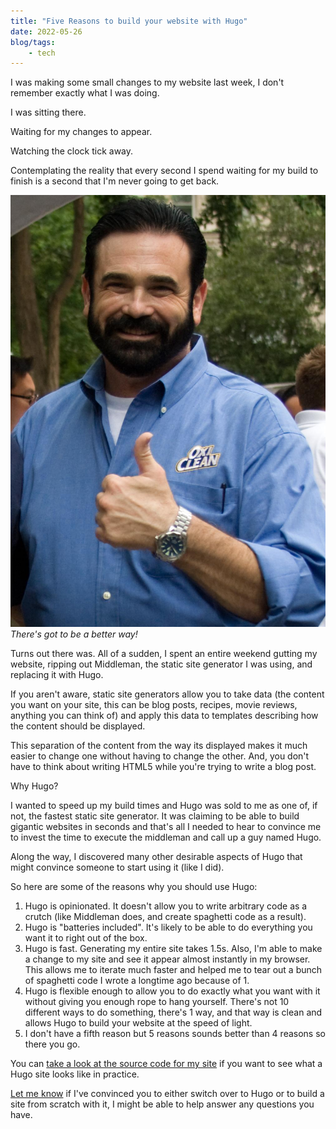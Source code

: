 ```yaml
---
title: "Five Reasons to build your website with Hugo"
date: 2022-05-26
blog/tags:
    - tech
---
```

I was making some small changes to my website last week, I don't remember exactly what I was doing.

I was sitting there.

Waiting for my changes to appear.

Watching the clock tick away.

Contemplating the reality that every second I spend waiting for my build to finish is a second that I'm never going to get back.

![](img/billy.jpg)
_There's got to be a better way!_

Turns out there was. All of a sudden, I spent an entire weekend gutting my website, ripping out Middleman, the static site generator I was using, and replacing it with Hugo.

If you aren't aware, static site generators allow you to take data (the content you want on your site, this can be blog posts, recipes, movie reviews, anything you can think of) and apply this data to templates describing how the content should be displayed.

This separation of the content from the way its displayed makes it much easier to change one without having to change the other. And, you don't have to think about writing HTML5 while you're trying to write a blog post.

Why Hugo?

I wanted to speed up my build times and Hugo was sold to me as one of, if not, the fastest static site generator. It was claiming to be able to build gigantic websites in seconds and that's all I needed to hear to convince me to invest the time to execute the middleman and call up a guy named Hugo.

Along the way, I discovered many other desirable aspects of Hugo that might convince someone to start using it (like I did).

So here are some of the reasons why you should use Hugo:

1. Hugo is opinionated. It doesn't allow you to write arbitrary code as a crutch (like Middleman does, and create spaghetti code as a result).
1. Hugo is "batteries included". It's likely to be able to do everything you want it to right out of the box.
1. Hugo is fast. Generating my entire site takes 1.5s. Also, I'm able to make a change to my site and see it appear almost instantly in my browser. This allows me to iterate much faster and helped me to tear out a bunch of spaghetti code I wrote a longtime ago because of 1.
1. Hugo is flexible enough to allow you to do exactly what you want with it without giving you enough rope to hang yourself. There's not 10 different ways to do something, there's 1 way, and that way is clean and allows Hugo to build your website at the speed of light.
1. I don't have a fifth reason but 5 reasons sounds better than 4 reasons so there you go.

You can [take a look at the source code for my site](https://github.com/strategineer/personal-website) if you want to see what a Hugo site looks like in practice.

[Let me know](mailto:me@strategineer.com) if I've convinced you to either switch over to Hugo or to build a site from scratch with it, I might be able to help answer any questions you have.
